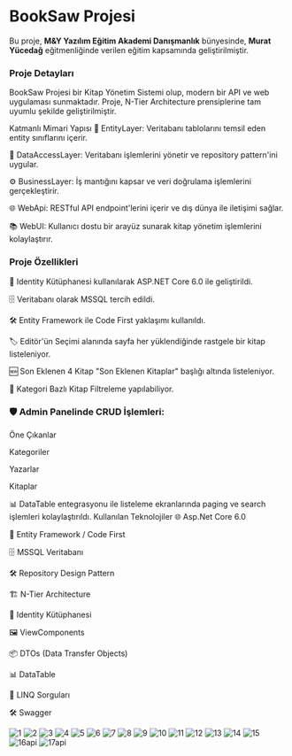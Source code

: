 <h1>BookSaw Projesi</h1>
Bu proje, <b>M&Y Yazılım Eğitim Akademi Danışmanlık</b> bünyesinde, <b>Murat Yücedağ</b> eğitmenliğinde verilen eğitim kapsamında geliştirilmiştir.

<h3>Proje Detayları</h3>
BookSaw Projesi bir Kitap Yönetim Sistemi olup, modern bir API ve web uygulaması sunmaktadır. Proje, N-Tier Architecture prensiplerine tam uyumlu şekilde geliştirilmiştir.

Katmanlı Mimari Yapısı
📃 EntityLayer: Veritabanı tablolarını temsil eden entity sınıflarını içerir.

🔎 DataAccessLayer: Veritabanı işlemlerini yönetir ve repository pattern'ini uygular.

⚙️ BusinessLayer: İş mantığını kapsar ve veri doğrulama işlemlerini gerçekleştirir.

🌐 WebApi: RESTful API endpoint'lerini içerir ve dış dünya ile iletişimi sağlar.

📚 WebUI: Kullanıcı dostu bir arayüz sunarak kitap yönetim işlemlerini kolaylaştırır.

<h3>Proje Özellikleri</h3>

🔐 Identity Kütüphanesi kullanılarak ASP.NET Core 6.0 ile geliştirildi.

🗄️ Veritabanı olarak MSSQL tercih edildi.

🛠️ Entity Framework ile Code First yaklaşımı kullanıldı.

🏷️ Editör'ün Seçimi alanında sayfa her yüklendiğinde rastgele bir kitap listeleniyor.

🆕 Son Eklenen 4 Kitap "Son Eklenen Kitaplar" başlığı altında listeleniyor.

📂 Kategori Bazlı Kitap Filtreleme yapılabiliyor.

<h3>🛡️ Admin Panelinde CRUD İşlemleri:</h3>

Öne Çıkanlar

Kategoriler

Yazarlar

Kitaplar

📊 DataTable entegrasyonu ile listeleme ekranlarında paging ve search işlemleri kolaylaştırıldı.
Kullanılan Teknolojiler
🌐 Asp.Net Core 6.0

💾 Entity Framework / Code First

🗄️ MSSQL Veritabanı

🛠️ Repository Design Pattern

🏗️ N-Tier Architecture

🔐 Identity Kütüphanesi

🖼️ ViewComponents

📦 DTOs (Data Transfer Objects)

📊 DataTable

🧮 LINQ Sorguları

🛠️ Swagger




![1](https://github.com/user-attachments/assets/03b1c7ea-e148-4f7b-93e8-2ed4c6f3bd41)
![2](https://github.com/user-attachments/assets/eb0ad250-8f5f-4dcf-bc79-7bb9ae766304)
![3](https://github.com/user-attachments/assets/08d9b199-a1a8-4ce6-bf93-370a942047ab)
![4](https://github.com/user-attachments/assets/5aa89d31-04a0-480d-bc80-b757743752d7)
![5](https://github.com/user-attachments/assets/eb5c7115-98f1-4fa4-8c2c-76b6339229a1)
![6](https://github.com/user-attachments/assets/4fc99d98-3796-4eff-be63-3bce3b1b5dca)
![7](https://github.com/user-attachments/assets/cf88c29a-dd0e-4671-9ffd-1ff2dc804d7b)
![8](https://github.com/user-attachments/assets/16ae1a20-3a40-4582-a029-8eeb7c44fce9)
![9](https://github.com/user-attachments/assets/45a21558-a9d3-4880-9c26-03545cc98257)
![10](https://github.com/user-attachments/assets/129bacd3-4b60-4a44-81fe-ad2615bb2363)
![11](https://github.com/user-attachments/assets/386bf9bf-6ddb-4f71-871e-a7150048952e)
![12](https://github.com/user-attachments/assets/794d6861-5201-44b6-99ed-882ebf1ba238)
![13](https://github.com/user-attachments/assets/f35504ff-9f85-4a99-942d-e4c82480051f)
![14](https://github.com/user-attachments/assets/d2805701-f168-437a-a593-a0bb18bdbd70)
![15](https://github.com/user-attachments/assets/29c0735b-8c01-4952-a6d2-9399c3c93253)
![16api](https://github.com/user-attachments/assets/5ca13df0-125f-4498-a688-0af3a7ba771b)
![17api](https://github.com/user-attachments/assets/16166474-2c04-42b2-b71a-0f30f8d17c10)

